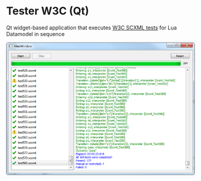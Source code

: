 # Tester W3C (Qt)
Qt widget-based application that executes [W3C SCXML tests](https://www.w3.org/Voice/2013/scxml-irp/) for Lua Datamodel in sequence

![qt](https://github.com/alexzhornyak/UscxmlCLib/blob/master/Examples/Images/TesterW3CQt.png)
